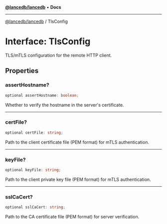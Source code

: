 [**@lancedb/lancedb**](../README.md) • **Docs**

***

[@lancedb/lancedb](../globals.md) / TlsConfig

# Interface: TlsConfig

TLS/mTLS configuration for the remote HTTP client.

## Properties

### assertHostname?

```ts
optional assertHostname: boolean;
```

Whether to verify the hostname in the server's certificate.

***

### certFile?

```ts
optional certFile: string;
```

Path to the client certificate file (PEM format) for mTLS authentication.

***

### keyFile?

```ts
optional keyFile: string;
```

Path to the client private key file (PEM format) for mTLS authentication.

***

### sslCaCert?

```ts
optional sslCaCert: string;
```

Path to the CA certificate file (PEM format) for server verification.
